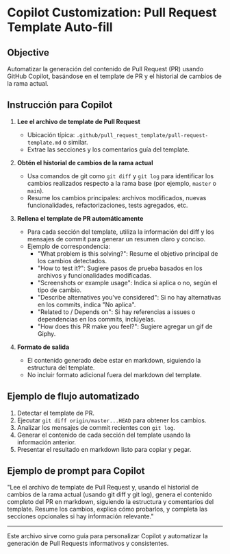 # Copilot Customization: Pull Request Template Auto-fill

## Objective

Automatizar la generación del contenido de Pull Request (PR) usando GitHub Copilot, basándose en el template de PR y el historial de cambios de la rama actual.

## Instrucción para Copilot

1. **Lee el archivo de template de Pull Request**

   - Ubicación típica: `.github/pull_request_template/pull-request-template.md` o similar.
   - Extrae las secciones y los comentarios guía del template.

2. **Obtén el historial de cambios de la rama actual**

   - Usa comandos de git como `git diff` y `git log` para identificar los cambios realizados respecto a la rama base (por ejemplo, `master` o `main`).
   - Resume los cambios principales: archivos modificados, nuevas funcionalidades, refactorizaciones, tests agregados, etc.

3. **Rellena el template de PR automáticamente**

   - Para cada sección del template, utiliza la información del diff y los mensajes de commit para generar un resumen claro y conciso.
   - Ejemplo de correspondencia:
     - "What problem is this solving?": Resume el objetivo principal de los cambios detectados.
     - "How to test it?": Sugiere pasos de prueba basados en los archivos y funcionalidades modificadas.
     - "Screenshots or example usage": Indica si aplica o no, según el tipo de cambio.
     - "Describe alternatives you've considered": Si no hay alternativas en los commits, indica "No aplica".
     - "Related to / Depends on": Si hay referencias a issues o dependencias en los commits, inclúyelas.
     - "How does this PR make you feel?": Sugiere agregar un gif de Giphy.

4. **Formato de salida**
   - El contenido generado debe estar en markdown, siguiendo la estructura del template.
   - No incluir formato adicional fuera del markdown del template.

## Ejemplo de flujo automatizado

1. Detectar el template de PR.
2. Ejecutar `git diff origin/master...HEAD` para obtener los cambios.
3. Analizar los mensajes de commit recientes con `git log`.
4. Generar el contenido de cada sección del template usando la información anterior.
5. Presentar el resultado en markdown listo para copiar y pegar.

## Ejemplo de prompt para Copilot

"Lee el archivo de template de Pull Request y, usando el historial de cambios de la rama actual (usando git diff y git log), genera el contenido completo del PR en markdown, siguiendo la estructura y comentarios del template. Resume los cambios, explica cómo probarlos, y completa las secciones opcionales si hay información relevante."

---

Este archivo sirve como guía para personalizar Copilot y automatizar la generación de Pull Requests informativos y consistentes.
